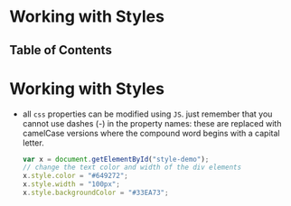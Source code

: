 # Working with Styles

## Table of Contents

# Working with Styles

- all `css` properties can be modified using `JS`. just remember that you cannot use dashes (-) in the property names: these are replaced with camelCase versions where the compound word begins with a capital letter.

  ```js
  var x = document.getElementById("style-demo");
  // change the text color and width of the div elements
  x.style.color = "#649272";
  x.style.width = "100px";
  x.style.backgroundColor = "#33EA73";
  ```
